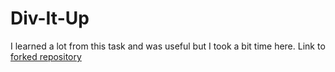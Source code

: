 # Div-It-Up

I learned a lot from this task and was useful but I took a bit time here. Link to [forked repository](https://github.com/Iron-56/div-it-up)

